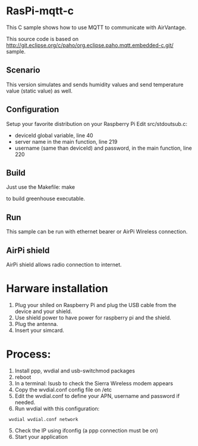 RasPi-mqtt-c
============

This C sample shows how to use MQTT to communicate with AirVantage.

This source code is based on http://git.eclipse.org/c/paho/org.eclipse.paho.mqtt.embedded-c.git/ sample.

Scenario
--------

This version simulates and sends humidity values and send temperature value (static value) as well.

Configuration
-------------
Setup your favorite distribution on your Raspberry Pi
Edit src/stdoutsub.c:
 - deviceId global variable, line 40
 - server name in the main function, line 219
 - username (same than deviceId) and password, in the main function, line 220

Build
-----
Just use the Makefile:
make

to build greenhouse executable.

Run
---

This sample can be run with ethernet bearer or AirPi Wireless connection.

AirPi shield
------------

AirPi shield allows radio connection to internet.

# Harware installation

1. Plug your shiled on Raspberry Pi and plug the USB cable from the device and your shield.
2. Use shield power to have power for raspberry pi and the shield.
3. Plug the antenna.
4. Insert your simcard.

# Process:
1. Install ppp, wvdial and usb-switchmod packages
2. reboot
3. In a terminal: lsusb to check the Sierra Wireless modem appears
4. Copy the wvdial.conf config file on /etc
5. Edit the wvdial.conf to define your APN, username and password if needed.
6. Run wvdial with this configuration:
~~~
 wvdial wvdial.conf network
~~~
5. Check the IP using ifconfig (a ppp connection must be on) 
6. Start your application


